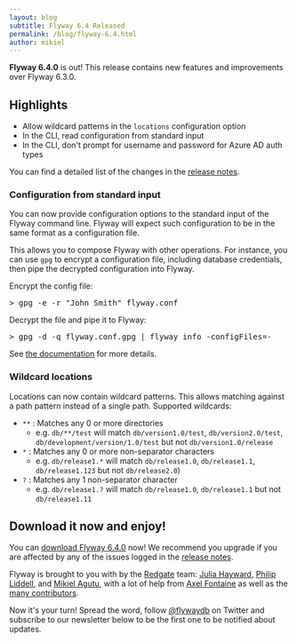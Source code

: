 ```yaml
---
layout: blog
subtitle: Flyway 6.4 Released
permalink: /blog/flyway-6.4.html
author: mikiel
---
```


**Flyway 6.4.0** is out! This release contains new features and improvements over Flyway 6.3.0.

## Highlights

- Allow wildcard patterns in the `locations` configuration option
- In the CLI, read configuration from standard input
- In the CLI, don't prompt for username and password for Azure AD auth types

You can find a detailed list of the changes in the [release notes](/documentation/releaseNotes#6.4).

### Configuration from standard input

You can now provide configuration options to the standard input of the Flyway command line. Flyway will expect such configuration to be in the same format as a configuration file.

This allows you to compose Flyway with other operations. For instance, you can use `gpg` to encrypt a configuration file, including database credentials, then pipe the decrypted configuration into Flyway.

Encrypt the config file:
<pre class="console">
<span>&gt;</span> gpg -e -r "John Smith" flyway.conf
</pre>

Decrypt the file and pipe it to Flyway:
<pre class="console">
<span>&gt;</span> gpg -d -q flyway.conf.gpg | flyway info -configFiles=-
</pre>

See [the documentation](../documentation/usage/commandline/#configuration-from-standard-input) for more details.

### Wildcard locations

Locations can now contain wildcard patterns. This allows matching against a path pattern instead of a single path. Supported wildcards:<br/>

- `**` : Matches any 0 or more directories
  - e.g. `db/**/test` will match `db/version1.0/test`, `db/version2.0/test`, `db/development/version/1.0/test` but not `db/version1.0/release`
- `*` : Matches any 0 or more non-separator characters
  - e.g. `db/release1.*` will match `db/release1.0`, `db/release1.1`, `db/release1.123` but not `db/release2.0`)
- `?` : Matches any 1 non-separator character
  - e.g. `db/release1.?` will match `db/release1.0`, `db/release1.1` but not `db/release1.11`

## Download it now and enjoy!

You can [download Flyway 6.4.0](/download) now! We recommend you upgrade if you are affected by any
of the issues logged in the  [release notes](/documentation/releaseNotes#6.4).

Flyway is brought to you with <i class="fa fa-heart"></i> by the [Redgate](https://red-gate.com) team:
[Julia Hayward](https://twitter.com/Julia_Hayward),
[Philip Liddell](https://github.com/Lyeeedar), and [Mikiel Agutu](https://twitter.com/mikielagutu),
with a lot of help from [Axel Fontaine](https://twitter.com/axelfontaine)
as well as the [many contributors](/documentation/contribute/hallOfFame).

Now it's your turn! Spread the word, follow [@flywaydb](https://twitter.com/flywaydb) on Twitter and
subscribe to our newsletter below to be the first one to be notified about updates.